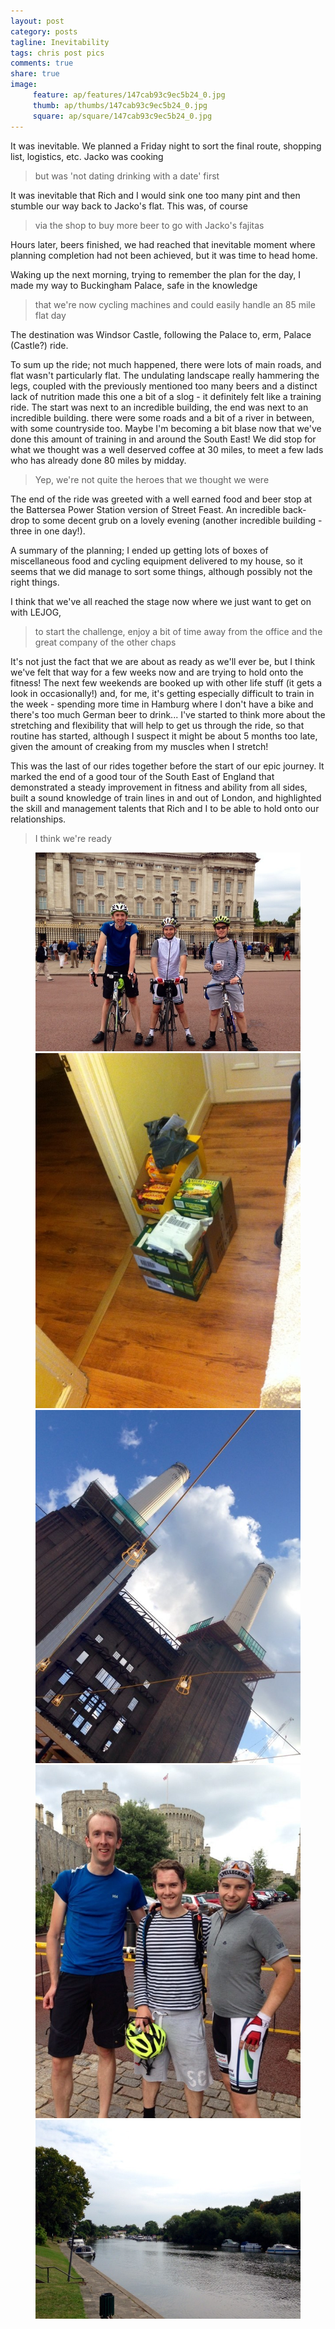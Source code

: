 ```yaml
---
layout: post
category: posts
tagline: Inevitability
tags: chris post pics
comments: true
share: true
image: 
     feature: ap/features/147cab93c9ec5b24_0.jpg
     thumb: ap/thumbs/147cab93c9ec5b24_0.jpg
     square: ap/square/147cab93c9ec5b24_0.jpg
---
```

It was inevitable.  We planned a Friday night to sort the final route,
shopping list, logistics, etc. Jacko was cooking

> but was 'not dating drinking with a date' first

It was inevitable that Rich and I would sink one too many pint and
then stumble our way back to Jacko's flat.  This was, of course

> via the shop to buy more beer to go with Jacko's fajitas

Hours later, beers finished, we had reached that inevitable moment
where planning completion had not been achieved, but it was time to
head home.

Waking up the next morning, trying to remember the plan for the day, I
made my way to Buckingham Palace, safe in the knowledge

> that we're now cycling machines and could easily handle an 85 mile flat day

The destination was Windsor Castle, following the Palace to, erm,
Palace (Castle?) ride.

To sum up the ride; not much happened, there were lots of main roads,
and flat wasn't particularly flat.  The undulating landscape really
hammering the legs, coupled with the previously mentioned too many
beers and a distinct lack of nutrition made this one a bit of a slog -
it definitely felt like a training ride.  The start was next to an
incredible building, the end was next to an incredible building.
there were some roads and a bit of a river in between, with some
countryside too.  Maybe I'm becoming a bit blase now that we've done
this amount of training in and around the South East!  We did stop for
what we thought was a well deserved coffee at 30 miles, to meet a few
lads who has already done 80 miles by midday.

> Yep, we're not quite the heroes that we thought we were

The end of the ride was greeted with a well earned food and beer stop
at the Battersea Power Station version of Street Feast.  An incredible
back-drop to some decent grub on a lovely evening (another incredible
building - three in one day!).

A summary of the planning; I ended up getting lots of boxes of
miscellaneous food and cycling equipment delivered to my house, so it
seems that we did manage to sort some things, although possibly not
the right things.

I think that we've all reached the stage now where we just want to get
on with LEJOG,

> to start the challenge, enjoy a bit of time away from the office and the great company of the other chaps

It's not just the fact that we are about as ready as we'll ever be,
but I think we've felt that way for a few weeks now and are trying to
hold onto the fitness!  The next few weekends are booked up with other
life stuff (it gets a look in occasionally!) and, for me, it's getting
especially difficult to train in the week - spending more time in
Hamburg where I don't have a bike and there's too much German beer to
drink...  I've started to think more about the stretching and
flexibility that will help to get us through the ride, so that routine
has started, although I suspect it might be about 5 months too late,
given the amount of creaking from my muscles when I stretch!

This was the last of our rides together before the start of our epic
journey.  It marked the end of a good tour of the South East of
England that demonstrated a steady improvement in fitness and ability
from all sides, built a sound knowledge of train lines in and out of
London, and highlighted the skill and management talents that Rich and
I to be able to hold onto our relationships.

> I think we're ready
<figure class="third">
<a href="/images/ap/standard/147cab93c9ec5b24_0.jpg">
<img src="/images/ap/standard/147cab93c9ec5b24_0.jpg">
</a><a href="/images/ap/standard/147cab93c9ec5b24_1.jpg">
<img src="/images/ap/standard/147cab93c9ec5b24_1.jpg">
</a><a href="/images/ap/standard/147cab93c9ec5b24_2.jpg">
<img src="/images/ap/standard/147cab93c9ec5b24_2.jpg">
</a><a href="/images/ap/standard/147cab93c9ec5b24_3.jpg">
<img src="/images/ap/standard/147cab93c9ec5b24_3.jpg">
</a><a href="/images/ap/standard/147cab93c9ec5b24_4.jpg">
<img src="/images/ap/standard/147cab93c9ec5b24_4.jpg">
</a></figure>